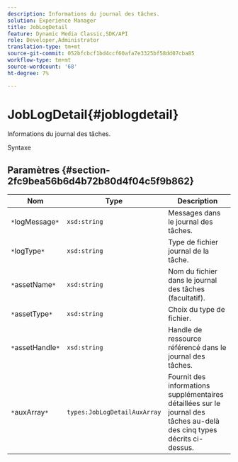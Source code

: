 ```yaml
---
description: Informations du journal des tâches.
solution: Experience Manager
title: JobLogDetail
feature: Dynamic Media Classic,SDK/API
role: Developer,Administrator
translation-type: tm+mt
source-git-commit: 052bfcbcf1bd4ccf60afa7e3325bf58dd07cba85
workflow-type: tm+mt
source-wordcount: '68'
ht-degree: 7%

---
```



# JobLogDetail{#joblogdetail}

Informations du journal des tâches.

Syntaxe

## Paramètres {#section-2fc9bea56b6d4b72b80d4f04c5f9b862}

| Nom | Type | Description |
|---|---|---|
| `*`logMessage`*` | `xsd:string` | Messages dans le journal des tâches. |
| `*`logType`*` | `xsd:string` | Type de fichier journal de la tâche. |
| `*`assetName`*` | `xsd:string` | Nom du fichier dans le journal des tâches (facultatif). |
| `*`assetType`*` | `xsd:string` | Choix du type de fichier. |
| `*`assetHandle`*` | `xsd:string` | Handle de ressource référencé dans le journal des tâches. |
| `*`auxArray`*` | `types:JobLogDetailAuxArray` | Fournit des informations supplémentaires détaillées sur le journal des tâches au-delà des cinq types décrits ci-dessus. |

